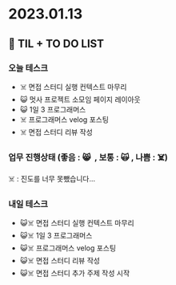 # 2023.01.13

## 📓 TIL + TO DO LIST

### 오늘 테스크

- ☠️ 면접 스터디 실행 컨텍스트 마무리
- 😺 멋사 프로젝트 소모임 페이지 레이아웃
- 😺 1일 3 프로그래머스
- ☠️ 프로그래머스 velog 포스팅
- ☠️ 면접 스터디 리뷰 작성

### 업무 진행상태 (좋음 : 😸  , 보통 : 🙀 , 나쁨 : ☠️)

☠️ : 진도를 너무 못뺐습니다...

### 내일 테스크

- 😺☠️ 면접 스터디 실행 컨텍스트 마무리
- 😺☠️ 1일 3 프로그래머스
- 😺☠️ 프로그래머스 velog 포스팅
- 😺☠️ 면접 스터디 리뷰 작성
- 😺☠️ 면접 스터디 추가 주제 작성 시작
